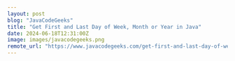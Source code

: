 ```yaml
---
layout: post
blog: "JavaCodeGeeks"
title: "Get First and Last Day of Week, Month or Year in Java"
date: 2024-06-18T12:31:00Z
image: images/javacodegeeks.png
remote_url: "https://www.javacodegeeks.com/get-first-and-last-day-of-week-month-or-year-in-java.html"
---
```

